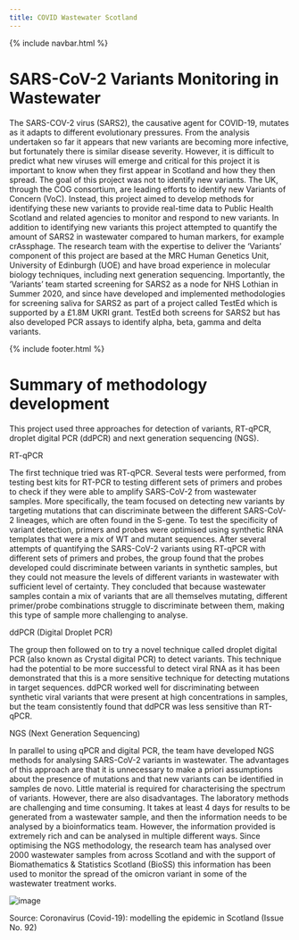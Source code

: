 ```yaml
---
title: COVID Wastewater Scotland
---
```

{% include navbar.html %} 

# SARS-CoV-2 Variants Monitoring in Wastewater

The SARS-COV-2 virus (SARS2), the causative agent for COVID-19, mutates as it adapts to different evolutionary pressures. 
From the analysis undertaken so far it appears that new variants are becoming more infective, but fortunately there is 
similar disease severity. However, it is difficult to predict what new viruses will emerge and critical for this project 
it is important to know when they first appear in Scotland and how they then spread. The goal of this project was not to 
identify new variants. The UK, through the COG consortium, are leading efforts to identify new Variants of Concern (VoC). 
Instead, this project aimed to develop methods for identifying these new variants to provide real-time data to Public Health 
Scotland and related agencies to monitor and respond to new variants. 
In addition to identifying new variants this project attempted to quantify the amount of SARS2 in wastewater compared to human markers, for example crAssphage. 
The research team with the expertise to deliver the ‘Variants’ component of this project are based at the MRC Human Genetics Unit, 
University of Edinburgh (UOE) and have broad experience in molecular biology techniques, including next generation 
sequencing. Importantly, the ‘Variants’ team started screening for SARS2 as a node for NHS Lothian in Summer 2020, and 
since have developed and implemented methodologies for screening saliva for SARS2 as part of a project called TestEd which 
is supported by a £1.8M UKRI grant. TestEd both screens for SARS2 but has also developed PCR assays to identify alpha, 
beta, gamma and delta variants.


{% include footer.html %} 

# Summary of methodology development

This project used three approaches for detection of variants, RT-qPCR, droplet digital PCR (ddPCR) and next generation sequencing (NGS). 

RT-qPCR

The first technique tried was RT-qPCR. Several tests were performed, from testing best kits for RT-PCR to testing different sets of primers and probes to check if they were able to amplify SARS-CoV-2 from wastewater samples. 
More specifically, the team focused on detecting new variants by targeting mutations that can discriminate between the different SARS-CoV-2 lineages, which are often found in the S-gene.
To test the specificity of variant detection, primers and probes were optimised using synthetic RNA templates that were a mix of WT and mutant sequences.
After several attempts of quantifying the SARS-CoV-2 variants using RT-qPCR with different sets of primers and probes, the group found that the probes developed could discriminate between variants in synthetic samples, but they could not measure the levels of different variants in wastewater with sufficient level of certainty. They concluded that because wastewater samples contain a mix of variants that are all themselves mutating, different primer/probe combinations struggle to discriminate between them, making this type of sample more challenging to analyse. 

ddPCR (Digital Droplet PCR)

The group then followed on to try a novel technique called droplet digital PCR (also known as Crystal digital PCR) to detect variants. This technique had the potential to be more successful to detect viral RNA as it has been demonstrated that this is a more sensitive technique for detecting mutations in target sequences.
ddPCR worked well for discriminating between synthetic viral variants that were present at high concentrations in samples, but the team consistently found that ddPCR was less sensitive than RT-qPCR. 

NGS (Next Generation Sequencing)

In parallel to using qPCR and digital PCR, the team have developed NGS methods for analysing SARS-CoV-2 variants in wastewater. The advantages of this approach are that it is unnecessary to make a priori assumptions about the presence of mutations and that new variants can be identified in samples de novo. Little material is required for characterising the spectrum of variants. However, there are also disadvantages. The laboratory methods are challenging and time consuming. It takes at least 4 days for results to be generated from a wastewater sample, and then the information needs to be analysed by a bioinformatics team. However, the information provided is extremely rich and can be analysed in multiple different ways.
Since optimising the NGS methodology, the research team has analysed over 2000 wastewater samples from across Scotland and with the support of Biomathematics & Statistics Scotland (BioSS) this information has been used to monitor the spread of the omicron variant in some of the  wastewater treatment works. 

![image](https://user-images.githubusercontent.com/29427778/160816030-8c869aee-9bc7-4112-aac6-3bdbf6891bdf.png)

Source: Coronavirus (Covid-19): modelling the epidemic in Scotland (Issue No. 92)

